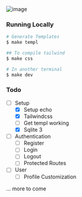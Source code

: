 ![image](https://github.com/user-attachments/assets/00e7895f-c0e4-4c13-9e0e-9ae890fac9cd)

### Running Locally

```bash
# Generate Templates
$ make templ

## To compile tailwind
$ make css

# In another terminal
$ make dev
```

### Todo
- [ ] Setup
  - [x] Setup echo
  - [x] Tailwindcss
  - [ ] Get templ working
  - [x] Sqlite 3
- [ ] Authentication
  - [ ] Register
  - [ ] Login
  - [ ] Logout
  - [ ] Protected Routes
- [ ] User
  - [ ] Profile Customization

... more to come
